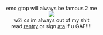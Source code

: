 <p align="center">
emo gtop will always be famous 2 me<br>
<img src="https://files.catbox.moe/b2qoim.jpg"/><br>
w2i cs im always out of my shit<br>
read <a href="https://rentry.co/thanggi">rentry</a> or sign <a href="https://mcr.atabook.org">ata</a> if u GAF!!!!
</p>
